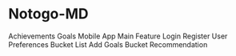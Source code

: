 # Notogo-MD
Achievements Goals Mobile App
Main Feature
Login
Register
User Preferences
Bucket List
Add Goals Bucket
Recommendation
